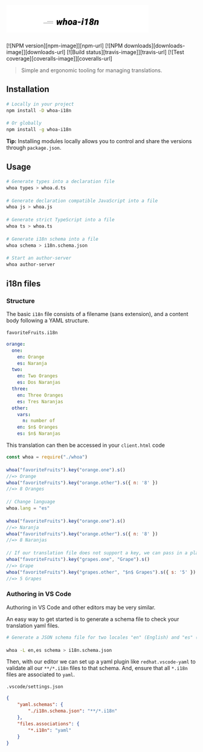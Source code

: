 # ![whoa i18n](logo.svg)

[![NPM version][npm-image]][npm-url]
[![NPM downloads][downloads-image]][downloads-url]
[![Build status][travis-image]][travis-url]
[![Test coverage][coveralls-image]][coveralls-url]

> Simple and ergonomic tooling for managing translations.

## Installation

```sh
# Locally in your project
npm install -D whoa-i18n

# Or globally
npm install -g whoa-i18n
```

**Tip:** Installing modules locally allows you to control and share the versions through `package.json`.

## Usage

```sh
# Generate types into a declaration file
whoa types > whoa.d.ts

# Generate declaration compatible JavaScript into a file
whoa js > whoa.js

# Generate strict TypeScript into a file
whoa ts > whoa.ts

# Generate i18n schema into a file
whoa schema > i18n.schema.json

# Start an author-server
whoa author-server
```

## i18n files

### Structure

The basic `i18n` file consists of a filename (sans extension), and a content body following a YAML structure.

`favoriteFruits.i18n`
```yaml
orange:
  one:
    en: Orange
    es: Naranja
  two:
    en: Two Oranges
    es: Dos Naranjas
  three:
    en: Three Oranges
    es: Tres Naranjas
  other:
    vars:
      n: number of
    en: $n$ Oranges
    es: $n$ Naranjas
```

This translation can then be accessed in your `client.html` code

```js
const whoa = require("./whoa")

whoa("favoriteFruits").key("orange.one").s()
//=> Orange
whoa("favoriteFruits").key("orange.other").s({ n: '8' })
//=> 8 Oranges

// Change language
whoa.lang = "es"

whoa("favoriteFruits").key("orange.one").s()
//=> Naranja
whoa("favoriteFruits").key("orange.other").s({ n: '8' })
//=> 8 Naranjas

// If our translation file does not support a key, we can pass in a placeholder template
whoa("favoriteFruits").key("grapes.one", "Grape").s()
//=> Grape
whoa("favoriteFruits").key("grapes.other", "$n$ Grapes").s({ s: '5' })
//=> 5 Grapes
```

### Authoring in VS Code

Authoring in VS Code and other editors may be very similar.

An easy way to get started is to generate a schema file to check your translation yaml files.

```sh
# Generate a JSON schema file for two locales "en" (English) and "es" (Spanish)

whoa -L en,es schema > i18n.schema.json
```

Then, with our editor we can set up a yaml plugin like `redhat.vscode-yaml` to validate all our `**/*.i18n` files to that schema.
And, ensure that all `*.i18n` files are associated to `yaml`.

`.vscode/settings.json`
```json
{
    "yaml.schemas": {
        "./i18n.schema.json": "**/*.i18n"
    },
    "files.associations": {
        "*.i18n": "yaml"
    }
}
```
